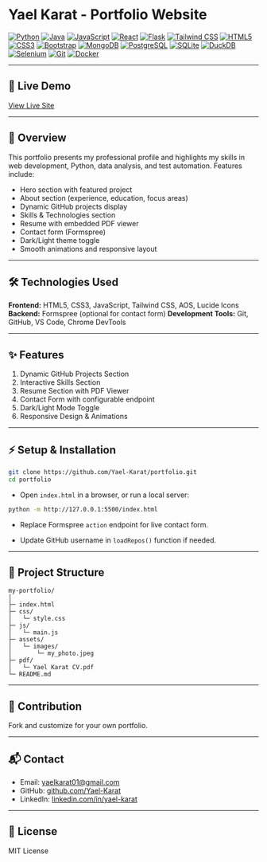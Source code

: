 # Yael Karat - Portfolio Website

[![Python](https://img.shields.io/badge/Python-3776AB?style=for-the-badge\&logo=python\&logoColor=white\&link=https://www.python.org/)](https://www.python.org/)
[![Java](https://img.shields.io/badge/Java-007396?style=for-the-badge\&logo=java\&logoColor=white\&link=https://www.oracle.com/java/)](https://www.oracle.com/java/)
[![JavaScript](https://img.shields.io/badge/JavaScript-F7DF1E?style=for-the-badge\&logo=javascript\&logoColor=black\&link=https://developer.mozilla.org/en-US/docs/Web/JavaScript)](https://developer.mozilla.org/en-US/docs/Web/JavaScript)
[![React](https://img.shields.io/badge/React-61DAFB?style=for-the-badge\&logo=react\&logoColor=black\&link=https://reactjs.org/)](https://reactjs.org/)
[![Flask](https://img.shields.io/badge/Flask-000000?style=for-the-badge\&logo=flask\&logoColor=white\&link=https://flask.palletsprojects.com/)](https://flask.palletsprojects.com/)
[![Tailwind CSS](https://img.shields.io/badge/Tailwind_CSS-38B2AC?style=for-the-badge\&logo=tailwind-css\&logoColor=white\&link=https://tailwindcss.com/)](https://tailwindcss.com/)
[![HTML5](https://img.shields.io/badge/HTML5-E34F26?style=for-the-badge\&logo=html5\&logoColor=white\&link=https://developer.mozilla.org/en-US/docs/Web/HTML)](https://developer.mozilla.org/en-US/docs/Web/HTML)
[![CSS3](https://img.shields.io/badge/CSS3-1572B6?style=for-the-badge\&logo=css3\&logoColor=white\&link=https://developer.mozilla.org/en-US/docs/Web/CSS)](https://developer.mozilla.org/en-US/docs/Web/CSS)
[![Bootstrap](https://img.shields.io/badge/Bootstrap-7952B3?style=for-the-badge\&logo=bootstrap\&logoColor=white\&link=https://getbootstrap.com/)](https://getbootstrap.com/)
[![MongoDB](https://img.shields.io/badge/MongoDB-47A248?style=for-the-badge\&logo=mongodb\&logoColor=white\&link=https://www.mongodb.com/)](https://www.mongodb.com/)
[![PostgreSQL](https://img.shields.io/badge/PostgreSQL-4169E1?style=for-the-badge\&logo=postgresql\&logoColor=white\&link=https://www.postgresql.org/)](https://www.postgresql.org/)
[![SQLite](https://img.shields.io/badge/SQLite-003B57?style=for-the-badge\&logo=sqlite\&logoColor=white\&link=https://www.sqlite.org/)](https://www.sqlite.org/)
[![DuckDB](https://img.shields.io/badge/DuckDB-FEC14F?style=for-the-badge\&logo=duckdb\&logoColor=white\&link=https://duckdb.org/)](https://duckdb.org/)
[![Selenium](https://img.shields.io/badge/Selenium-43B02A?style=for-the-badge\&logo=selenium\&logoColor=white\&link=https://www.selenium.dev/)](https://www.selenium.dev/)
[![Git](https://img.shields.io/badge/Git-F05032?style=for-the-badge\&logo=git\&logoColor=white\&link=https://git-scm.com/)](https://git-scm.com/)
[![Docker](https://img.shields.io/badge/Docker-2496ED?style=for-the-badge\&logo=docker\&logoColor=white\&link=https://www.docker.com/)](https://www.docker.com/)

---

## 🚀 Live Demo

[View Live Site](https://yael-karat.github.io/my-portfolio/)


---

## 📖 Overview

This portfolio presents my professional profile and highlights my skills in web development, Python, data analysis, and test automation. Features include:

* Hero section with featured project
* About section (experience, education, focus areas)
* Dynamic GitHub projects display
* Skills & Technologies section
* Resume with embedded PDF viewer
* Contact form (Formspree)
* Dark/Light theme toggle
* Smooth animations and responsive layout

---

## 🛠️ Technologies Used

**Frontend:** HTML5, CSS3, JavaScript, Tailwind CSS, AOS, Lucide Icons
**Backend:** Formspree (optional for contact form)
**Development Tools:** Git, GitHub, VS Code, Chrome DevTools

---

## ✨ Features

1. Dynamic GitHub Projects Section
2. Interactive Skills Section
3. Resume Section with PDF Viewer
4. Contact Form with configurable endpoint
5. Dark/Light Mode Toggle
6. Responsive Design & Animations

---

## ⚡ Setup & Installation

```bash
git clone https://github.com/Yael-Karat/portfolio.git
cd portfolio
```

* Open `index.html` in a browser, or run a local server:

```bash
python -m http://127.0.0.1:5500/index.html
```

* Replace Formspree `action` endpoint for live contact form.

* Update GitHub username in `loadRepos()` function if needed.

---

## 📂 Project Structure

```
my-portfolio/
│
├─ index.html
├─ css/
│   └─ style.css
├─ js/
│   └─ main.js
├─ assets/
│   └─ images/
│       └─ my_photo.jpeg
├─ pdf/
│   └─ Yael Karat CV.pdf
└─ README.md
```

---

## 🤝 Contribution

Fork and customize for your own portfolio.

---

## 📬 Contact

* Email: [yaelkarat01@gmail.com](mailto:yaelkarat01@gmail.com)
* GitHub: [github.com/Yael-Karat](https://github.com/Yael-Karat)
* LinkedIn: [linkedin.com/in/yael-karat](https://www.linkedin.com/in/yael-karat)

---

## 🎨 License

MIT License
